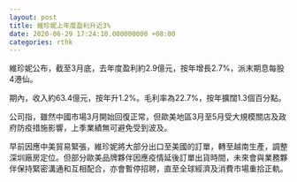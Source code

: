 ```yaml
---
layout: post
title: 維珍妮上年度盈利升近3%
date: 2020-06-29 17:24:10.000000000 +08:00
categories: rthk
---
```


維珍妮公布，截至3月底，去年度盈利約2.9億元，按年增長2.7%，派末期息每股4港仙。

期內，收入約63.4億元，按年升1.2%。毛利率為22.7%，按年擴闊1.3個百分點。

公司指，雖然中國市場3月開始回復正常，但歐美地區3月至5月受大規模關店及政府防疫措施影響，上季業績無可避免受到波及。

早前因應中美貿易緊張，維珍妮將大部分出口至美國的訂單，轉至越南生產，調整深圳廠房定位。但部分歐美品牌夥伴因應疫情延後訂單出貨時間，未來會與業務夥伴保持緊密溝通和互相配合，亦會暫停招聘，直至全球經濟及消費市場重拾正軌。
